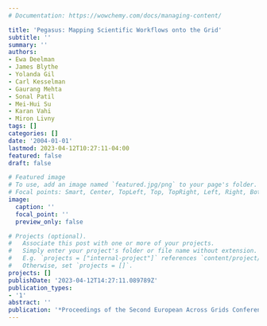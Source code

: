 ```yaml
---
# Documentation: https://wowchemy.com/docs/managing-content/

title: 'Pegasus: Mapping Scientific Workflows onto the Grid'
subtitle: ''
summary: ''
authors:
- Ewa Deelman
- James Blythe
- Yolanda Gil
- Carl Kesselman
- Gaurang Mehta
- Sonal Patil
- Mei-Hui Su
- Karan Vahi
- Miron Livny
tags: []
categories: []
date: '2004-01-01'
lastmod: 2023-04-12T10:27:11-04:00
featured: false
draft: false

# Featured image
# To use, add an image named `featured.jpg/png` to your page's folder.
# Focal points: Smart, Center, TopLeft, Top, TopRight, Left, Right, BottomLeft, Bottom, BottomRight.
image:
  caption: ''
  focal_point: ''
  preview_only: false

# Projects (optional).
#   Associate this post with one or more of your projects.
#   Simply enter your project's folder or file name without extension.
#   E.g. `projects = ["internal-project"]` references `content/project/deep-learning/index.md`.
#   Otherwise, set `projects = []`.
projects: []
publishDate: '2023-04-12T14:27:11.089789Z'
publication_types:
- '1'
abstract: ''
publication: '*Proceedings of the Second European Across Grids Conference (AxGrids)*'
---
```

